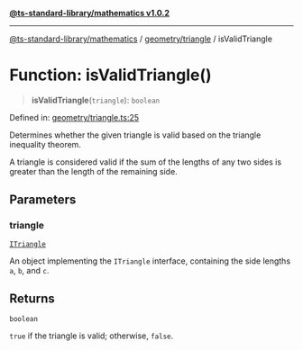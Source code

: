 [**@ts-standard-library/mathematics v1.0.2**](../../../README.md)

***

[@ts-standard-library/mathematics](../../../README.md) / [geometry/triangle](../README.md) / isValidTriangle

# Function: isValidTriangle()

> **isValidTriangle**(`triangle`): `boolean`

Defined in: [geometry/triangle.ts:25](https://github.com/gabaudette/ts-stdlib/blob/4a412e6fb273dc9fcab54b84c05921f52dac4b3f/packages/mathematics/src/geometry/triangle.ts#L25)

Determines whether the given triangle is valid based on the triangle inequality theorem.

A triangle is considered valid if the sum of the lengths of any two sides
is greater than the length of the remaining side.

## Parameters

### triangle

[`ITriangle`](../interfaces/ITriangle.md)

An object implementing the `ITriangle` interface, containing the side lengths `a`, `b`, and `c`.

## Returns

`boolean`

`true` if the triangle is valid; otherwise, `false`.
